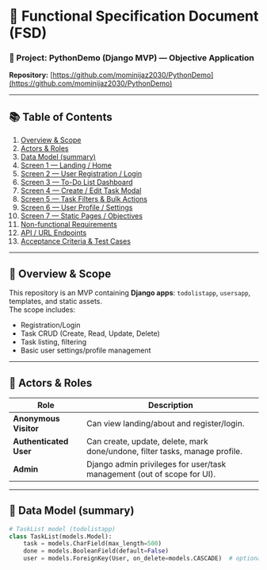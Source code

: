 # 🧩 Functional Specification Document (FSD)

### 🧱 Project: PythonDemo (Django MVP) — Objective Application  
**Repository:** [https://github.com/mominijaz2030/PythonDemo](https://github.com/mominijaz2030/PythonDemo)

---

## 📚 Table of Contents
1. [Overview & Scope](#overview--scope)
2. [Actors & Roles](#actors--roles)
3. [Data Model (summary)](#data-model-summary)
4. [Screen 1 — Landing / Home](#screen-1--landing--home)
5. [Screen 2 — User Registration / Login](#screen-2--user-registration--login)
6. [Screen 3 — To-Do List Dashboard](#screen-3--to-do-list-dashboard)
7. [Screen 4 — Create / Edit Task Modal](#screen-4--create--edit-task-modal)
8. [Screen 5 — Task Filters & Bulk Actions](#screen-5--task-filters--bulk-actions)
9. [Screen 6 — User Profile / Settings](#screen-6--user-profile--settings)
10. [Screen 7 — Static Pages / Objectives](#screen-7--static-pages--objectives)
11. [Non-functional Requirements](#nonfunctional-requirements)
12. [API / URL Endpoints](#api--url-endpoints)
13. [Acceptance Criteria & Test Cases](#acceptance-criteria--test-cases)

---

## 🧭 Overview & Scope
This repository is an MVP containing **Django apps**: `todolistapp`, `usersapp`, templates, and static assets.  
The scope includes:
- Registration/Login  
- Task CRUD (Create, Read, Update, Delete)  
- Task listing, filtering  
- Basic user settings/profile management  

---

## 👥 Actors & Roles
| Role | Description |
|------|--------------|
| **Anonymous Visitor** | Can view landing/about and register/login. |
| **Authenticated User** | Can create, update, delete, mark done/undone, filter tasks, manage profile. |
| **Admin** | Django admin privileges for user/task management (out of scope for UI). |

---

## 🧩 Data Model (summary)
```python
# TaskList model (todolistapp)
class TaskList(models.Model):
    task = models.CharField(max_length=500)
    done = models.BooleanField(default=False)
    user = models.ForeignKey(User, on_delete=models.CASCADE)  # optional



